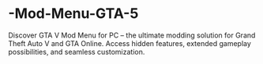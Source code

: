 # -Mod-Menu-GTA-5
Discover GTA V Mod Menu for PC – the ultimate modding solution for Grand Theft Auto V and GTA Online. Access hidden features, extended gameplay possibilities, and seamless customization.
